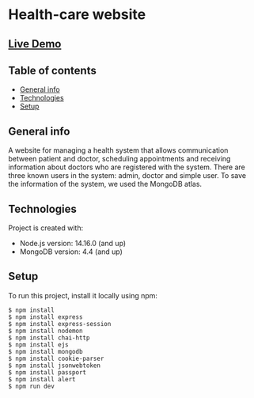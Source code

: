 # Health-care website

## <a href="https://projects-management-ade.herokuapp.com/">Live Demo</a>

## Table of contents
* [General info](#general-info)
* [Technologies](#technologies)
* [Setup](#setup)

## General info
A website for managing a health system that allows communication between patient and doctor, scheduling appointments and receiving information about doctors who are registered with the system. There are three known users in the system: admin, doctor and simple user. To save the information of the system, we used the MongoDB atlas.

## Technologies
Project is created with:
* Node.js version: 14.16.0 (and up)
* MongoDB version: 4.4 (and up)

## Setup
To run this project, install it locally using npm:

```
$ npm install
$ npm install express
$ npm install express-session
$ npm install nodemon
$ npm install chai-http
$ npm install ejs
$ npm install mongodb
$ npm install cookie-parser
$ npm install jsonwebtoken
$ npm install passport
$ npm install alert
$ npm run dev
```
